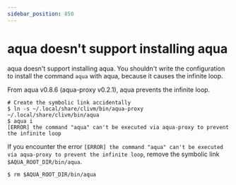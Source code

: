 ```yaml
---
sidebar_position: 850
---
```


# aqua doesn't support installing aqua

aqua doesn't support installing aqua.
You shouldn't write the configuration to install the command `aqua` with aqua,
because it causes the infinite loop.

From aqua v0.8.6 (aqua-proxy v0.2.1), aqua prevents the infinite loop.

```console
# Create the symbolic link accidentally
$ ln -s ~/.local/share/clivm/bin/aqua-proxy ~/.local/share/clivm/bin/aqua
$ aqua i
[ERROR] the command "aqua" can't be executed via aqua-proxy to prevent the infinite loop
```

If you encounter the error `[ERROR] the command "aqua" can't be executed via aqua-proxy to prevent the infinite loop`,
remove the symbolic link `$AQUA_ROOT_DIR/bin/aqua`.

```console
$ rm $AQUA_ROOT_DIR/bin/aqua
```
